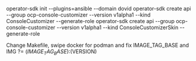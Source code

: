 
operator-sdk init --plugins=ansible --domain dovid
operator-sdk create api --group ocp-console-customizer --version v1alpha1 --kind ConsoleCustomizer --generate-role
operator-sdk create api --group ocp-console-customizer --version v1alpha1 --kind ConsoleCustomizerSkin --generate-role

Change Makefile, swipe docker for podman and fix IMAGE_TAG_BASE and IMG ?= $(IMAGE_TAG_BASE):$(VERSION)

